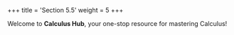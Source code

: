 +++
title = 'Section 5.5'
weight = 5
+++


Welcome to **Calculus Hub**, your one-stop resource for mastering Calculus!
